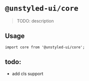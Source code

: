 # `@unstyled-ui/core`

> TODO: description

## Usage

```
import core from '@unstyled-ui/core';

```

## todo:

- add cls support
